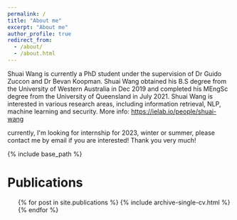 ```yaml
---
permalink: /
title: "About me"
excerpt: "About me"
author_profile: true
redirect_from: 
  - /about/
  - /about.html
---
```


Shuai Wang is currently a PhD student under the supervision of Dr Guido Zuccon and Dr Bevan Koopman. Shuai Wang obtained his B.S degree from the University of Western Australia in Dec 2019 and completed his MEngSc degree from the University of Queensland in July 2021. Shuai Wang is interested in various research areas, including information retrieval, NLP, machine learning and security. More info: https://ielab.io/people/shuai-wang

currently, I'm looking for internship for 2023, winter or summer, please contact me by email if you are interested! Thank you very much!

{% include base_path %}

Publications
======
  <ul>{% for post in site.publications %}
    {% include archive-single-cv.html %}
  {% endfor %}</ul>